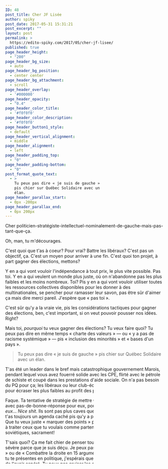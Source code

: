 ```yaml
---
ID: 48
post_title: Cher JF Lisée
author: spiky
post_date: 2017-05-31 15:31:21
post_excerpt: ""
layout: post
permalink: >
  https://edito-spiky.com/2017/05/cher-jf-lisee/
published: true
page_header_height:
  - "200"
page_header_bg_size:
  - auto
page_header_bg_position:
  - center center
page_header_bg_attachment:
  - scroll
page_header_overlay:
  - '#000000'
page_header_opacity:
  - "0.4"
page_header_color_title:
  - '#f0f0f0'
page_header_color_description:
  - '#f0f0f0'
page_header_button1_style:
  - default
page_header_vertical_alignment:
  - middle
page_header_alignment:
  - left
page_header_padding_top:
  - "0"
page_header_padding-bottom:
  - "0"
post_format_quote_text:
  - >
    Tu peux pas dire « je suis de gauche »
    pis chier sur Québec Solidaire avec un
    élan.
page_header_parallax_start:
  - 0px -200px
page_header_parallax_end:
  - 0px 200px
---
```

Cher politicien-stratégiste-intellectuel-nominalement-de-gauche-mais-pas-tant-que-ça.

Oh, man, tu m'décourages.

C'est quoi que t'as à coeur? Pour vrai? Battre les libéraux? C'est pas un objectif, ça. C'est un moyen pour arriver à une fin. C'est quoi ton projet, à part gagner des élections, mettons?

Y en a qui vont vouloir l'indépendance à tout prix, le plus vite possible. Pas toi. Y en a qui veulent un monde plus juste, où on n'abandonne pas les plus faibles et les moins nombreux. Toi? Pis y en a qui vont vouloir utiliser toutes les ressources collectives disponibles pour les donner à des multinationales, se pencher pour ramasser leur savon, pas être sûr d'aimer ça mais dire merci pareil. J'espère que « pas toi ».

C'est sûr qu'y a la vraie vie, pis les considérations tactiques pour gagner des élections, ben, c'est important, si on veut pouvoir pousser nos idées. Right?

<!--more-->

Mais toi, <em>pourquoi</em> tu veux gagner des élections? Tu veux faire quoi? Tu peux pas dire en même temps « charte des valeurs » — ou « y a pas de racisme systémique » — pis « inclusion des minorités » et « bases d'un pays ».

<blockquote>Tu peux pas dire « je suis de gauche » pis chier sur Québec Solidaire avec un élan.</blockquote>

T'as été un leader dans le bref mais catastrophique gouvernement Marois, pendant lequel vous avez fouerré solide avec les CPE, flirté avec le pétrole de schiste et coupé dans les prestations d'aide sociale. On n'a pas besoin du PQ pour ça; les libéraux ou leur club-école bleu pâle sont déjà ben bons pour écraser les plus faibles au profit des plus forts.

Faque. Ta tentative de stratégie de mettre Québec Solidaire dans un coin, avec pas-de-bonne-réponse pour eux, pour les utiliser pour gagner <em>sans eux</em>… <em>Nice shit</em>. Ils sont pas plus caves que n'importe qui. Ils ont ben vu que t'as toujours un agenda caché pis qu'y a pas moyen de te faire confiance. Que tu veux juste « marquer des points » pis fuck les principes. T'es rendu à traiter ceux que tu voulais comme partenaires de communistes soviétiques, sacrament!

T'sais quoi? Ça me fait chier de penser tout ça. J'étais un fan. Je suis sévère parce que je suis déçu. Je peux pas croire que l'auteur du « Tricheur » ou de « Combattre la droite en 15 arguments » en soit rendu là. Avant que tu te présentes en politique, j'espérais que tu le fasses, et depuis je regrette de l'avoir espéré. Tu peux pas cruiser les cocos de la <em>Nordiques Nécheune</em> en même temps que les progressistes. Choisis t'es qui, t'es quoi, tiens ta ligne sans changer d'idée aux minutes, pis si y a des alliances à faire, ça va se faire tout seul.

Pis si ton parti est rendu le véhicule de whatever-the-fuck-tant-qu'y-a-l'indépendance-un-moment-donné, tout en spécifiant pas-l'indépendance-tu-suite et en laissant toute la place à toutes les contradictions du monde… oh wait… Un peu fourré, hein? Ouin. Check ben ma proposition.

<strong>Farme la shop.</strong> C'est pas une joke, ni un commentaire chien. Le PQ, c'est aussi une machine politique rodée, avec du talent et des ressources. Au lieu de vous battre à l'interne avec toutes les options sur la table continuellement, que chacun aille à sa place. Les crackpots de l'identité et les drettistes (allo MBC!) peuvent aller à la CAQ. Les vrais progressistes seront bien accueillis à QS, et si tu n'as pas complètement viré dans le <em>dark side</em>, ça t'inclut. Ceux qui veulent juste l'indépendance par-dessus tout iront à Option Nationale. Si y reste du monde, ça peut juste être des arrivistes, qu'y aillent chez les Libéraux, pis bon débarras.

C'est peut-être pas agréable à entendre, mais partons d'un constat réaliste : la politique québécoise est dans un <em>deadlock</em>. Et les libéraux gagnent à (presque) chaque fois. Je pourrais leur dire, à eux, de s'auto-saborder, mais ils seraient un peu caves de m'écouter. La CAQ sont à leur _peak_ de sondages de tous les temps (y faudra m'expliquer, d'ailleurs). QS aussi, et ils ont un solide élan. Mais surtout : chaque partie du PQ est correctement représentée ailleurs et divise tous les votes. Le vote indépendantiste. Le vote progressiste. Le vote identitaire. Le vote corporatif.

Alors pour le bien du Québec... quess t'en penses?

Avant de me lancer des roches (ou des fleurs), lisez <a href="https://edito-spiky.com/2017/05/chers-militants-qs-1/">ca</a>.